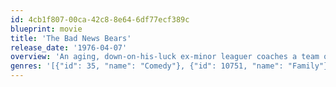 ```yaml
---
id: 4cb1f807-00ca-42c8-8e64-6df77ecf389c
blueprint: movie
title: 'The Bad News Bears'
release_date: '1976-04-07'
overview: 'An aging, down-on-his-luck ex-minor leaguer coaches a team of misfits in an ultra-competitive California little league.'
genres: '[{"id": 35, "name": "Comedy"}, {"id": 10751, "name": "Family"}]'
---
```

